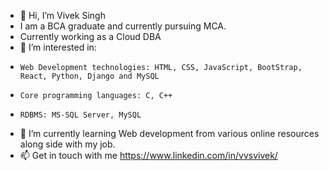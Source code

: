 - 👋 Hi, I’m Vivek Singh
- I am a BCA graduate and currently pursuing MCA. 
- Currently working as a Cloud DBA 
- 👀 I’m interested in:
-     Web Development technologies: HTML, CSS, JavaScript, BootStrap, React, Python, Django and MySQL
-     Core programming languages: C, C++
-     RDBMS: MS-SQL Server, MySQL 
- 🌱 I’m currently learning Web development from various online resources along side with my job.
- 📫 Get in touch with me https://www.linkedin.com/in/vvsvivek/

<!---
vvsvivek19/vvsvivek19 is a ✨ special ✨ repository because its `README.md` (this file) appears on your GitHub profile.
You can click the Preview link to take a look at your changes.
--->
